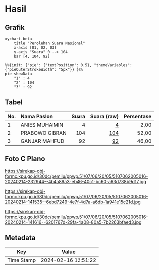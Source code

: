 # Hasil

## Grafik

```mermaid
xychart-beta
    title "Perolehan Suara Nasional"
    x-axis [01, 02, 03]
    y-axis "Suara" 0 --> 104
    bar [4, 104, 92]
```

```mermaid
%%{init: {"pie": {"textPosition": 0.5}, "themeVariables": {"pieOuterStrokeWidth": "5px"}} }%%
pie showData
    "1" : 4
    "2" : 104
    "3" : 92
```

## Tabel

| No. | Nama Paslon    | Suara | Suara (raw) | Persentase |
|:--- |:-------------- | -----:| -----------:| ----------:|
| 1   | ANIES MUHAIMIN | 4     | [4][p-1]    | 2,00       |
| 2   | PRABOWO GIBRAN | 104   | [104][p-2]  | 52,00      |
| 3   | GANJAR MAHFUD  | 92    | [92][p-3]   | 46,00      |


[p-1]: https://github.com/gigit-pemilu/pemilu-2024/blob/main/pilpres/hitung-suara/sub/51-bali/sub/07-karangasem/sub/06-bebandem/sub/2005-jungutan/sub/016-tps/sub/paslon-1.txt
[p-2]: https://github.com/gigit-pemilu/pemilu-2024/blob/main/pilpres/hitung-suara/sub/51-bali/sub/07-karangasem/sub/06-bebandem/sub/2005-jungutan/sub/016-tps/sub/paslon-2.txt
[p-3]: https://github.com/gigit-pemilu/pemilu-2024/blob/main/pilpres/hitung-suara/sub/51-bali/sub/07-karangasem/sub/06-bebandem/sub/2005-jungutan/sub/016-tps/sub/paslon-3.txt

## Foto C Plano

https://sirekap-obj-formc.kpu.go.id/30dc/pemilu/ppwp/51/07/06/20/05/5107062005016-20240214-232944--4b4a89a3-eb46-40c1-bc60-a63d738b9d17.jpg

https://sirekap-obj-formc.kpu.go.id/30dc/pemilu/ppwp/51/07/06/20/05/5107062005016-20240214-141535--6ebd7249-4e7f-4d7a-a6db-1a941e15c21d.jpg

https://sirekap-obj-formc.kpu.go.id/30dc/pemilu/ppwp/51/07/06/20/05/5107062005016-20240214-141616--6201767d-29fa-4a08-80a5-7b2263bfaed3.jpg


## Metadata

| Key        | Value               |
| ---------- | ------------------- |
| Time Stamp | 2024-02-16 12:51:22 |



